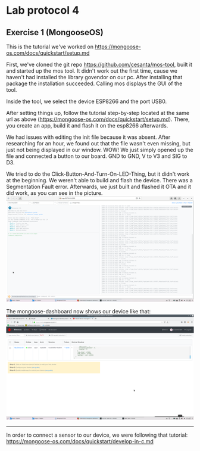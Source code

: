 # Lab protocol 4

## Exercise 1 (MongooseOS)

This is the tutorial we've worked on https://mongoose-os.com/docs/quickstart/setup.md

First, we've cloned the git repo https://github.com/cesanta/mos-tool, built it and started up the mos tool.
It didn't work out the first time, cause we haven't had installed the library govendor on our pc. After installing that package the installation succeeded.
Calling mos displays the GUI of the tool.

Inside the tool, we select the device ESP8266 and the port USB0.

After setting things up, follow the tutorial step-by-step located at the same url as above (https://mongoose-os.com/docs/quickstart/setup.md). 
There, you create an app, build it and flash it on the esp8266 afterwards.

We had issues with editing the init file because it was absent. After researching for an hour, we found out that the file wasn't even missing, but just not being displayed in our window. WOW!
We just simply opened up the file and connected a button to our board. GND to GND, V to V3 and SIG to D3.

We tried to do the Click-Button-And-Turn-On-LED-Thing, but it didn't work at the beginning. We weren't able to build and flash the device. There was a Segmentation Fault error.
Afterwards, we just built and flashed it OTA and it did work, as you can see in the picture.
![mongoose_os](https://github.com/scratcher221/iot_portfolio/blob/master/team/4/images/mongoose_os_altered_firmware.png)

The mongoose-dashboard now shows our device like that:
![mongoose_dashboard](https://github.com/scratcher221/iot_portfolio/blob/master/team/4/images/mongoose_dashboard.png)

---

In order to connect a sensor to our device, we were following that tutorial: https://mongoose-os.com/docs/quickstart/develop-in-c.md

